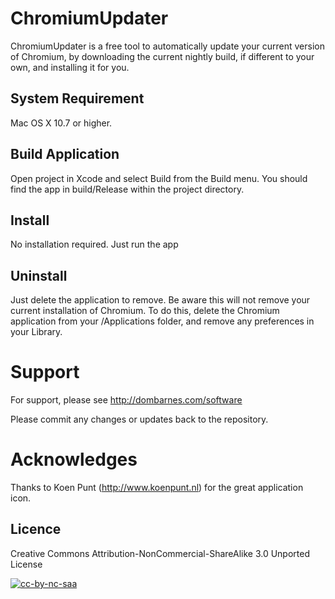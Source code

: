 # ChromiumUpdater #
ChromiumUpdater is a free tool to automatically update your current version of Chromium, by downloading the current nightly build, if different to your own, and installing it for you.  

## System Requirement ##
Mac OS X 10.7 or higher.

## Build Application ##
Open project in Xcode and select Build from the Build menu. You should find the app in build/Release within the project directory.  

## Install ##
No installation required. Just run the app

## Uninstall ##
Just delete the application to remove. Be aware this will not remove your current installation of Chromium. To do this, delete the Chromium application from your /Applications folder, and remove any preferences in your Library.

# Support #
For support, please see http://dombarnes.com/software

Please commit any changes or updates back to the repository.

# Acknowledges #
Thanks to Koen Punt (http://www.koenpunt.nl) for the great application icon.

## Licence ##
Creative Commons Attribution-NonCommercial-ShareAlike 3.0 Unported License

[![cc-by-nc-saa](http://i.creativecommons.org/l/by-nc-sa/3.0/88x31.png "cc-by-nc-sa")](http://creativecommons.org/licenses/by-nc-sa/3.0/)